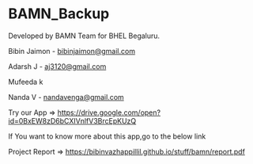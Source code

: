 # BAMN_Backup
Developed by BAMN Team for BHEL Begaluru.

Bibin Jaimon - bibinjaimon@gmail.com

Adarsh J     - aj3120@gmail.com

Mufeeda k

Nanda V      - nandavenga@gmail.com

Try our App => https://drive.google.com/open?id=0BxEW8zD6bCXIVnlfV3BrcEpKUzQ

If You want to know more about this app,go to the below link

Project Report => https://bibinvazhappillil.github.io/stuff/bamn/report.pdf
